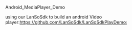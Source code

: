 Android_MediaPlayer_Demo



using our LanSoSdk to build an android Video player:https://github.com/LanSoSdk/LanSoSdkPlayDemo; 





